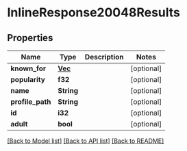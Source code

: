 # InlineResponse20048Results

## Properties

Name | Type | Description | Notes
------------ | ------------- | ------------- | -------------
**known_for** | [**Vec<Value>**](Value.md) |  | [optional] 
**popularity** | **f32** |  | [optional] 
**name** | **String** |  | [optional] 
**profile_path** | **String** |  | [optional] 
**id** | **i32** |  | [optional] 
**adult** | **bool** |  | [optional] 

[[Back to Model list]](../README.md#documentation-for-models) [[Back to API list]](../README.md#documentation-for-api-endpoints) [[Back to README]](../README.md)


